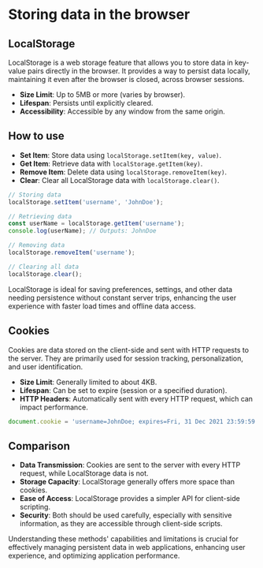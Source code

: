 # Storing data in the browser

## LocalStorage

LocalStorage is a web storage feature that allows you to store data in key-value pairs directly in the browser. It provides a way to persist data locally, maintaining it even after the browser is closed, across browser sessions.

- **Size Limit**: Up to 5MB or more (varies by browser).
- **Lifespan**: Persists until explicitly cleared.
- **Accessibility**: Accessible by any window from the same origin.

## How to use

- **Set Item**: Store data using `localStorage.setItem(key, value)`.
- **Get Item**: Retrieve data with `localStorage.getItem(key)`.
- **Remove Item**: Delete data using `localStorage.removeItem(key)`.
- **Clear**: Clear all LocalStorage data with `localStorage.clear()`.

```javascript
// Storing data
localStorage.setItem('username', 'JohnDoe');

// Retrieving data
const userName = localStorage.getItem('username');
console.log(userName); // Outputs: JohnDoe

// Removing data
localStorage.removeItem('username');

// Clearing all data
localStorage.clear();
```

LocalStorage is ideal for saving preferences, settings, and other data needing persistence without constant server trips, enhancing the user experience with faster load times and offline data access.

## Cookies

Cookies are data stored on the client-side and sent with HTTP requests to the server. They are primarily used for session tracking, personalization, and user identification.

- **Size Limit**: Generally limited to about 4KB.
- **Lifespan**: Can be set to expire (session or a specified duration).
- **HTTP Headers**: Automatically sent with every HTTP request, which can impact performance.

```javascript
document.cookie = 'username=JohnDoe; expires=Fri, 31 Dec 2021 23:59:59 GMT';
```

## Comparison

- **Data Transmission**: Cookies are sent to the server with every HTTP request, while LocalStorage data is not.
- **Storage Capacity**: LocalStorage generally offers more space than cookies.
- **Ease of Access**: LocalStorage provides a simpler API for client-side scripting.
- **Security**: Both should be used carefully, especially with sensitive information, as they are accessible through client-side scripts.

Understanding these methods' capabilities and limitations is crucial for effectively managing persistent data in web applications, enhancing user experience, and optimizing application performance.
